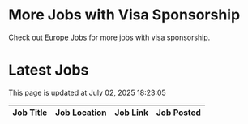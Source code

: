 # More Jobs with Visa Sponsorship

Check out [Europe Jobs](https://github.com/sureshparimi/europejobs#latest-jobs) for more jobs with visa sponsorship.

# Latest Jobs

This page is updated at July 02, 2025 18:23:05

| Job Title | Job Location | Job Link | Job Posted |
| --- | --- | --- | --- |
